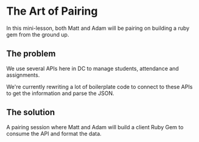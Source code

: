 # The Art of Pairing

In this mini-lesson, both Matt and Adam will be pairing on building a ruby gem from the ground up.

## The problem

We use several APIs here in DC to manage students, attendance and assignments.

We're currently rewriting a lot of boilerplate code to connect to these APIs to get the information
and parse the JSON.

## The solution

A pairing session where Matt and Adam will build a client Ruby Gem to consume the API and format the data.
